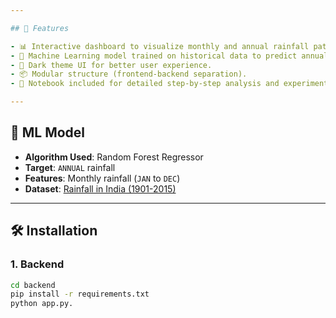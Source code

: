 ```yaml
---

## 🚀 Features

- 📊 Interactive dashboard to visualize monthly and annual rainfall patterns.
- 🤖 Machine Learning model trained on historical data to predict annual rainfall.
- 🌙 Dark theme UI for better user experience.
- 📦 Modular structure (frontend-backend separation).
- 📁 Notebook included for detailed step-by-step analysis and experimentation.

---
```


## 🧠 ML Model

- **Algorithm Used**: Random Forest Regressor
- **Target**: `ANNUAL` rainfall
- **Features**: Monthly rainfall (`JAN` to `DEC`)
- **Dataset**: [Rainfall in India (1901-2015)](https://www.kaggle.com/datasets/rajanand/rainfall-in-india)

---

## 🛠️ Installation

### 1. Backend

```bash
cd backend
pip install -r requirements.txt
python app.py.
